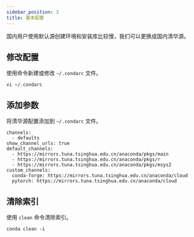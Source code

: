 ```yaml
---
sidebar_position: 3
title: 基本配置
---
```


国内用户使用默认源创建环境和安装库比较慢，我们可以更换成国内清华源。

## 修改配置

使用命令新建或修改 `~/.condarc` 文件。

```
vi ~/.condarc
```

## 添加参数

将清华源配置添加到 `~/.condarc` 文件。

```
channels:
  - defaults
show_channel_urls: true
default_channels:
  - https://mirrors.tuna.tsinghua.edu.cn/anaconda/pkgs/main
  - https://mirrors.tuna.tsinghua.edu.cn/anaconda/pkgs/r
  - https://mirrors.tuna.tsinghua.edu.cn/anaconda/pkgs/msys2
custom_channels:
  conda-forge: https://mirrors.tuna.tsinghua.edu.cn/anaconda/cloud
  pytorch: https://mirrors.tuna.tsinghua.edu.cn/anaconda/cloud
```

## 清除索引

使用 `clean` 命令清除索引。

```
conda clean -i
```